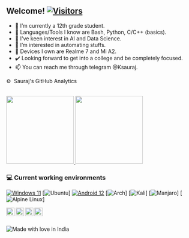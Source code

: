 <h2>Welcome! <a href="https://github.com/noobyysauraj"> <img src="https://visitor-badge.laobi.icu/badge?page_id=noobyysauraj" alt="Visitors"></a></h2>

- 🌱 I’m currently a 12th grade student.
- 👀 Languages/Tools I know are Bash, Python, C/C++ (basics).
- 💞️ I've keen interest in AI and Data Science.
- 👀 I’m interested in automating stuffs.
- 📱 Devices I own are Realme 7 and Mi A2.
- ✔️ Looking forward to get into a college and be completely focused.
- 📫 You can reach me through telegram @Ksauraj.

⚙️ &nbsp;Sauraj's GitHub Analytics
<br/>
<br/>
<p align="left">
<a href="https://github.com/noobyysauraj">
  <img height="180em" src="https://github-stats-alpha.vercel.app/api?username=noobyysauraj&cc=000&tc=fff&ic=fff&bc=000&count_private=true&include_all_commits=true" />
</a>
<a href="https://github.com/noobyysauraj">
  <img height="180em" src="https://github-readme-stats.vercel.app/api/top-langs/?username=noobyysauraj&theme=vision-friendly-dark&count_private=true&layout=compact&langs_count=8&hide_border=true" />
</a>
</p>

### 💻 Current working environments
[![Windows 11](https://img.shields.io/badge/Windows%2011-00adef?style=flat-square&logo=windows&logoColor=ffffff)](https://www.microsoft.com/en-in/software-download/windows10)
[![Ubuntu](https://img.shields.io/badge/Ubuntu-E95420?style=for-the-badge&logo=ubuntu&logoColor=white)]
[![Android 12](https://img.shields.io/badge/Android%2012-3ddc84?style=flat-square&logo=android&logoColor=ffffff)](https://www.android.com/android-12/)
[![Arch](https://img.shields.io/badge/Arch%20Linux-1793D1?logo=arch-linux&logoColor=fff&style=for-the-badge)]
[![Kali](https://img.shields.io/badge/Kali-268BEE?style=for-the-badge&logo=kalilinux&logoColor=white)]
[![Manjaro](https://img.shields.io/badge/Manjaro-35BF5C?style=for-the-badge&logo=Manjaro&logoColor=white)]
[![Alpine Linux](https://img.shields.io/badge/Alpine_Linux-%230D597F.svg?style=for-the-badge&logo=alpine-linux&logoColor=white)]

<a href="https://twitter.com/k_sauraj">
  <img align="left" alt="My Twitter account" width="22px" src="https://cdn.jsdelivr.net/npm/simple-icons@v3/icons/twitter.svg" />
</a>
<a href="https://t.me/ksauraj">
  <img align="left" alt="My Telegram account" width="22px" src="https://cdn.jsdelivr.net/npm/simple-icons@v3/icons/telegram.svg" />
</a>
<a href="https://youtube.com/c/SaurajGaming">
  <img align="left" alt="My YouTube" width="22px" src="https://cdn.jsdelivr.net/npm/simple-icons@v3/icons/youtube.svg" />
</a>  
  <a href="https://forum.xda-developers.com/m/ksauraj.11493659/">
  <img align="left" alt="My XDA" width="22px" src="https://cdn.jsdelivr.net/npm/simple-icons@3.3.0/icons/xdadevelopers.svg" />
</a>

<br />
<br />

![Made with love in India](https://madewithlove.now.sh/in?heart=true&template=for-the-badge)
